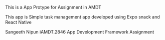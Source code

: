 This is a App Protype for Assignment in AMDT

This app is Simple task management app developed using Expo snack and React Native

Sangeeth Nipun
iAMDT.2846
App Development Framework Assignment